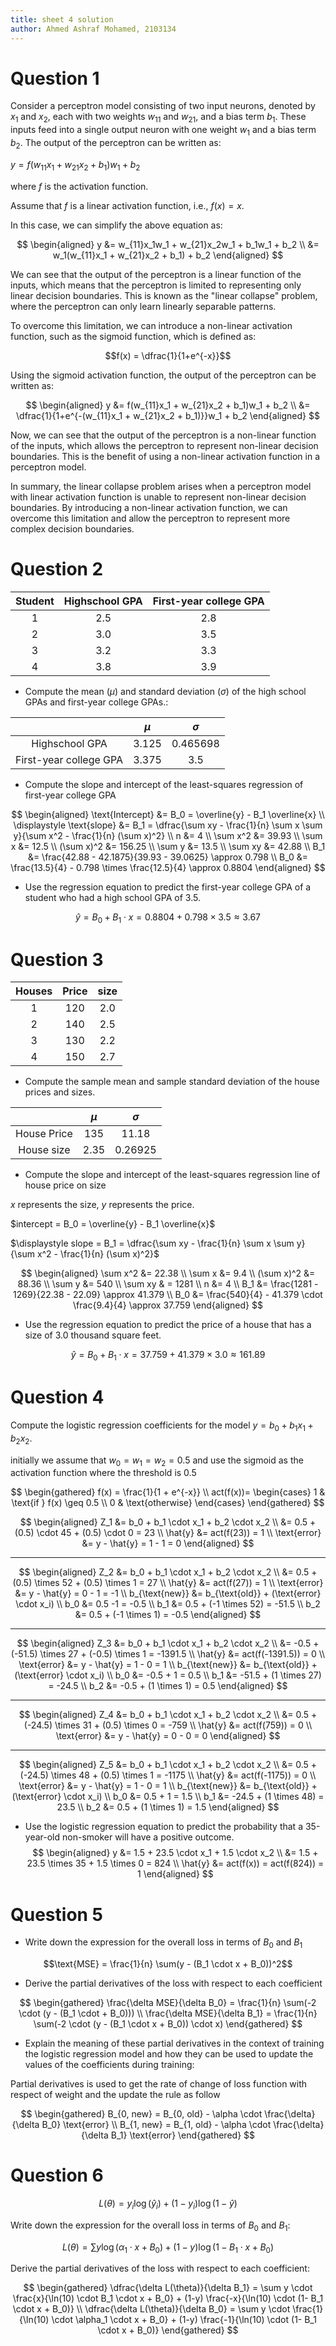 ```yaml
---
title: sheet 4 solution
author: Ahmed Ashraf Mohamed, 2103134
---
```

# Question 1

Consider a perceptron model consisting of two input neurons, denoted by $x_1$ and $x_2$, each with two weights $w_{11}$ and $w_{21}$, and a bias term $b_1$. These inputs feed into a single output neuron with one weight $w_1$ and a bias term $b_2$. The output of the perceptron can be written as:

$y = f(w_{11}x_1 + w_{21}x_2 + b_1)w_1 + b_2$

where $f$ is the activation function.

Assume that $f$ is a linear activation function, i.e., $f(x) = x$.

In this case, we can simplify the above equation as:

$$
    \begin{aligned}
        y &= w_{11}x_1w_1 + w_{21}x_2w_1 + b_1w_1 + b_2 \\
        &= w_1(w_{11}x_1 + w_{21}x_2 + b_1) + b_2
    \end{aligned}
$$

We can see that the output of the perceptron is a linear function of the inputs, which means that the perceptron is limited to representing only linear decision boundaries. This is known as the "linear collapse" problem, where the perceptron can only learn linearly separable patterns.

To overcome this limitation, we can introduce a non-linear activation function, such as the sigmoid function, which is defined as:

$$f(x) = \dfrac{1}{1+e^{-x}}$$

Using the sigmoid activation function, the output of the perceptron can be written as:

$$
    \begin{aligned}
        y &= f(w_{11}x_1 + w_{21}x_2 + b_1)w_1 + b_2 \\ 
          &= \dfrac{1}{1+e^{-(w_{11}x_1 + w_{21}x_2 + b_1)}}w_1 + b_2
    \end{aligned}
$$

Now, we can see that the output of the perceptron is a non-linear function of the inputs, which allows the perceptron to represent non-linear decision boundaries. This is the benefit of using a non-linear activation function in a perceptron model.

In summary, the linear collapse problem arises when a perceptron model with linear activation function is unable to represent non-linear decision boundaries. By introducing a non-linear activation function, we can overcome this limitation and allow the perceptron to represent more complex decision boundaries.


# Question 2 

| Student | Highschool GPA | First-year college GPA |
| :-----: | :------------: | :--------------------: |
| 1       | 2.5            | 2.8                    |
| 2       | 3.0            | 3.5                    |
| 3       | 3.2            | 3.3                    |
| 4       | 3.8            | 3.9                    |

- Compute the mean ($\mu$) and standard deviation ($\sigma$) of the high school GPAs and first-year college GPAs.:

|     |$\mu$ | $\sigma$ |
| :-: | :---: | :------: |
| Highschool GPA | 3.125 | 0.465698 |
| First-year college GPA | 3.375 | 3.5 |

- Compute the slope and intercept of the least-squares regression of first-year college GPA 

$$
    \begin{aligned}
    \text{Intercept} &= B_0 = \overline{y} - B_1 \overline{x} \\
    \displaystyle \text{slope} &= B_1 = \dfrac{\sum xy - \frac{1}{n} \sum x  \sum y}{\sum x^2 - \frac{1}{n} (\sum x)^2} \\ 
    n &= 4 \\ 
    \sum x^2 &= 39.93 \\ 
    \sum x &= 12.5 \\ 
    (\sum x)^2 &= 156.25 \\ 
    \sum y &= 13.5 \\ 
    \sum xy &= 42.88 \\ 
    B_1 &= \frac{42.88 - 42.1875}{39.93 - 39.0625} \approx 0.798 \\ 
    B_0 &= \frac{13.5}{4} - 0.798 \times \frac{12.5}{4} \approx 0.8804
    \end{aligned}
$$

- Use the regression equation to predict the first-year college GPA of a student who had a high school GPA of 3.5.

$$
\hat{y} = B_0 + B_1 \cdot x = 0.8804 + 0.798 \times 3.5 \approx 3.67
$$


# Question 3 

| Houses | Price | size |
| :----: | :---: | :--: |
| 1      | 120   | 2.0  |
| 2      | 140   | 2.5  |
| 3      | 130   | 2.2  |
| 4      | 150   | 2.7  |

- Compute the sample mean and sample standard deviation of the house prices and sizes.

|             | $\mu$ | $\sigma$ |
| :-:         | :---: | :------: |
| House Price | 135   | 11.18    |
| House size  | 2.35  | 0.26925  |

- Compute the slope and intercept of the least-squares regression line of house price on size

$x$ represents the size, $y$ represents the price.

$intercept = B_0 = \overline{y} - B_1 \overline{x}$

$\displaystyle slope = B_1 = \dfrac{\sum xy - \frac{1}{n} \sum x  \sum y}{\sum x^2 - \frac{1}{n} (\sum x)^2}$

$$
    \begin{aligned}
    \sum x^2 &= 22.38 \\ 
    \sum x &= 9.4  \\ 
    (\sum x)^2 &= 88.36 \\
    \sum y &= 540 \\
    \sum xy & = 1281 \\ 
    n &= 4 \\
    B_1 &= \frac{1281 - 1269}{22.38 - 22.09} \approx 41.379 \\ 
    B_0 &= \frac{540}{4} - 41.379 \cdot \frac{9.4}{4} \approx 37.759
    \end{aligned}
$$

- Use the regression equation to predict the price of a house that has a size of 3.0 thousand square feet.

$$ \hat{y} = B_0 + B_1 \cdot x = 37.759 + 41.379 \times 3.0 \approx 161.89$$

# Question 4

Compute the logistic regression coefficients for the model $y = b_0 + b_1x_1 + b_2x_2.$

initially we assume that $w_0 = w_1 = w_2 = 0.5$ and use the sigmoid as the activation function where the threshold is 0.5

$$
    \begin{gathered}
        f(x) = \frac{1}{1 + e^{-x}} \\ 
        act(f(x))= \begin{cases}
            1 & \text{if } f(x) \geq 0.5 \\ 
            0 & \text{otherwise}
        \end{cases}
    \end{gathered}
$$

$$
    \begin{aligned}
        Z_1 &= b_0 + b_1 \cdot x_1 + b_2 \cdot x_2 \\ 
            &= 0.5 + (0.5) \cdot 45 + (0.5) \cdot 0 = 23 \\
        \hat{y} &= act(f(23)) = 1 \\
        \text{error} &= y - \hat{y} = 1 - 1 = 0
    \end{aligned}
$$

---

$$
    \begin{aligned}
        Z_2 &= b_0 + b_1 \cdot x_1 + b_2 \cdot x_2 \\ 
            &= 0.5 + (0.5) \times 52 + (0.5) \times 1 = 27  \\
        \hat{y} &= act(f(27)) = 1 \\
        \text{error} &= y - \hat{y} = 0 - 1 = -1 \\
        b_{\text{new}} &= b_{\text{old}} + (\text{error} \cdot x_i) \\ 
        b_0 &= 0.5 -1 = -0.5 \\
        b_1 &= 0.5 + (-1 \times 52) = -51.5 \\
        b_2 &= 0.5 + (-1 \times 1) = -0.5
    \end{aligned}
$$

---

$$
    \begin{aligned}
        Z_3 &= b_0 + b_1 \cdot x_1 + b_2 \cdot x_2 \\ 
            &= -0.5 + (-51.5) \times 27 + (-0.5) \times 1 = -1391.5  \\
        \hat{y} &= act(f(-1391.5)) = 0 \\
        \text{error} &= y - \hat{y} = 1 - 0 = 1 \\
        b_{\text{new}} &= b_{\text{old}} + (\text{error} \cdot x_i) \\ 
        b_0 &= -0.5 + 1 = 0.5 \\
        b_1 &= -51.5 + (1 \times 27) = -24.5 \\
        b_2 &= -0.5 + (1 \times 1) = 0.5
    \end{aligned}
$$

---

$$
    \begin{aligned}
        Z_4 &= b_0 + b_1 \cdot x_1 + b_2 \cdot x_2 \\ 
            &= 0.5 + (-24.5) \times 31 + (0.5) \times 0 = -759  \\
        \hat{y} &= act(f(759)) = 0 \\
        \text{error} &= y - \hat{y} = 0 - 0 = 0
    \end{aligned}
$$

---

$$
    \begin{aligned}
        Z_5 &= b_0 + b_1 \cdot x_1 + b_2 \cdot x_2 \\ 
            &= 0.5 + (-24.5) \times 48 + (0.5) \times 1 = -1175  \\
        \hat{y} &= act(f(-1175)) = 0 \\
        \text{error} &= y - \hat{y} = 1 - 0 = 1 \\
        b_{\text{new}} &= b_{\text{old}} + (\text{error} \cdot x_i) \\ 
        b_0 &= 0.5 + 1 = 1.5 \\
        b_1 &= -24.5 + (1 \times 48) = 23.5 \\
        b_2 &= 0.5 + (1 \times 1) = 1.5
    \end{aligned}
$$

- Use the logistic regression equation to predict the probability that a 35-year-old non-smoker will have a positive outcome.
$$
    \begin{aligned}
        y &= 1.5 + 23.5 \cdot x_1 + 1.5 \cdot x_2 \\
        &= 1.5 + 23.5 \times 35 + 1.5 \times 0 = 824 \\
        \hat{y} &= act(f(x)) = act(f(824)) = 1
    \end{aligned}
$$


# Question 5

- Write down the expression for the overall loss in terms of $B_0$ and $B_1$

$$\text{MSE} = \frac{1}{n} \sum(y - (B_1 \cdot x + B_0))^2$$

- Derive the partial derivatives of the loss with respect to each coefficient

$$
    \begin{gathered}
        \frac{\delta MSE}{\delta B_0} = \frac{1}{n} \sum(-2 \cdot (y - (B_1 \cdot + B_0))) \\
        \frac{\delta MSE}{\delta B_1} = \frac{1}{n} \sum(-2 \cdot (y - (B_1 \cdot x + B_0)) \cdot x)
    \end{gathered}
$$

- Explain the meaning of these partial derivatives in the context of training the logistic regression model and how they can be used to update the values of the coefficients during training:

Partial derivatives is used to get the rate of change of loss function with respect of weight and the update the rule as follow

$$
    \begin{gathered}
        B_{0, new} = B_{0, old} - \alpha \cdot \frac{\delta}{\delta B_0} \text{error} \\ 
        B_{1, new} = B_{1, old} - \alpha \cdot \frac{\delta}{\delta B_1} \text{error}
    \end{gathered}
$$

# Question 6

$$ L(\theta) = y_i \log(\hat{y}_i) + (1- y_i) \log(1-\hat{y})$$

Write down the expression for the overall loss in terms of $B_0$ and $B_1$:

$$
    L(\theta) = \sum y \log (\alpha_1 \cdot x + B_0) + (1-y) \log(1 - B_1 \cdot x + B_0)
$$  

Derive the partial derivatives of the loss with respect to each coefficient:

$$
    \begin{gathered}
        \dfrac{\delta L(\theta)}{\delta B_1} = \sum y \cdot \frac{x}{\ln(10) \cdot B_1 \cdot x + B_0} + (1-y) \frac{-x}{\ln(10) \cdot (1- B_1 \cdot x + B_0)} \\
        \dfrac{\delta L(\theta)}{\delta B_0} = \sum y \cdot \frac{1}{\ln(10) \cdot \alpha_1 \cdot x + B_0} + (1-y) \frac{-1}{\ln(10) \cdot (1- B_1 \cdot x + B_0)}
    \end{gathered}
$$